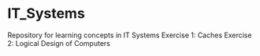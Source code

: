 # IT_Systems
Repository for learning concepts in IT Systems
Exercise 1: Caches
Exercise 2: Logical Design of Computers
